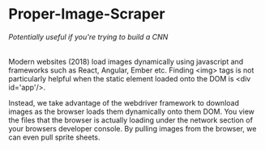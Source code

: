 # Proper-Image-Scraper
###### Potentially useful if you're trying to build a CNN

Modern websites (2018) load images dynamically using javascript and frameworks such as React, Angular, Ember etc. Finding \<img> tags is not particularly helpful when the static element loaded onto the DOM is \<div id='app'/>. 

Instead, we take advantage of the webdriver framework to download images as the browser loads them dynamically onto them DOM. You view the files that the browser is actually loading under the network section of your browsers developer console. By pulling images from the browser, we can even pull sprite sheets. 
